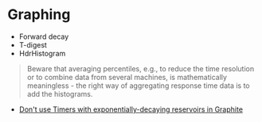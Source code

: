 # Graphing

* Forward decay
* T-digest
* HdrHistogram

> Beware that averaging percentiles, e.g., to reduce the time resolution or to combine data from several machines, is mathematically meaningless - the right way of aggregating response time data is to add the histograms.

* [Don't use Timers with exponentially-decaying reservoirs in Graphite](http://taint.org/2014/01/16/145944a.html)
